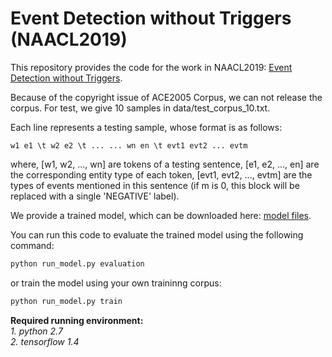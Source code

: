 Event Detection without Triggers (NAACL2019)
============================================

This repository provides the code for the work in NAACL2019: [Event Detection without Triggers](https://www.aclweb.org/anthology/N19-1080).

Because of the copyright issue of ACE2005 Corpus, we can not release the corpus. For test, we give 10 samples in data/test_corpus_10.txt.

Each line represents a testing sample, whose format is as follows:
```
w1 e1 \t w2 e2 \t ... ... wn en \t evt1 evt2 ... evtm
```
where, [w1, w2, ..., wn] are tokens of a testing sentence, [e1, e2, ..., en] are the corresponding entity type of  each token, [evt1, evt2, ..., evtm] are the types of events mentioned in this sentence (if m is 0, this block will be replaced with a single 'NEGATIVE' label). 

We provide a trained model, which can be downloaded here: [model files](https://drive.google.com/open?id=1X9mP8z2mxehxM92VDMQQi4D_HGa4A38U). 

You can run this code to evaluate the trained model using the following command:
```python
python run_model.py evaluation 
```
or train the model using your own traininng corpus:
```python
python run_model.py train 
```

**Required running environment:**  
*1. python 2.7*  
*2. tensorflow 1.4*  
